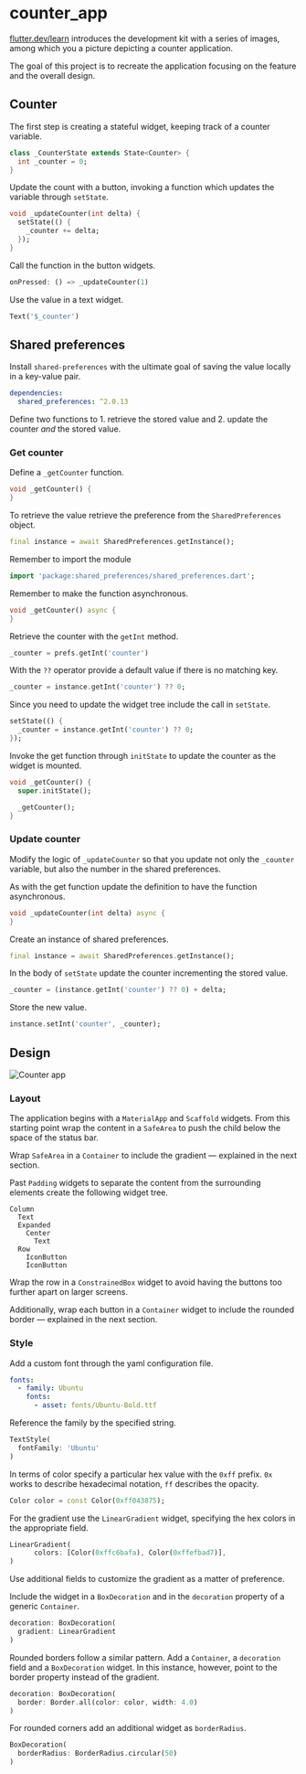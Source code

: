 # counter_app

[flutter.dev/learn](https://flutter.dev/learn) introduces the development kit with a series of images, among which you a picture depicting a counter application.

The goal of this project is to recreate the application focusing on the feature and the overall design.

## Counter

The first step is creating a stateful widget, keeping track of a counter variable.

```dart
class _CounterState extends State<Counter> {
  int _counter = 0;
}
```

Update the count with a button, invoking a function which updates the variable through `setState`.

```dart
void _updateCounter(int delta) {
  setState(() {
    _counter += delta;
  });
}
```

Call the function in the button widgets.

```dart
onPressed: () => _updateCounter(1)
```

Use the value in a text widget.

```dart
Text('$_counter')
```

## Shared preferences

Install `shared-preferences` with the ultimate goal of saving the value locally in a key-value pair.

```yaml
dependencies:
  shared_preferences: ^2.0.13
```

Define two functions to 1. retrieve the stored value and 2. update the counter _and_ the stored value.

### Get counter

Define a `_getCounter` function.

```dart
void _getCounter() {
}
```

To retrieve the value retrieve the preference from the `SharedPreferences` object.

```dart
final instance = await SharedPreferences.getInstance();
```

Remember to import the module

```dart
import 'package:shared_preferences/shared_preferences.dart';
```

Remember to make the function asynchronous.

```dart
void _getCounter() async {
}
```

Retrieve the counter with the `getInt` method.

```dart
_counter = prefs.getInt('counter')
```

With the `??` operator provide a default value if there is no matching key.

```dart
_counter = instance.getInt('counter') ?? 0;
```

Since you need to update the widget tree include the call in `setState`.

```dart
setState(() {
  _counter = instance.getInt('counter') ?? 0;
});
```

Invoke the get function through `initState` to update the counter as the widget is mounted.

```dart
void _getCounter() {
  super.initState();

  _getCounter();
}
```

### Update counter

Modify the logic of `_updateCounter` so that you update not only the `_counter` variable, but also the number in the shared preferences.

As with the get function update the definition to have the function asynchronous.

```dart
void _updateCounter(int delta) async {
}
```

Create an instance of shared preferences.

```dart
final instance = await SharedPreferences.getInstance();
```

In the body of `setState` update the counter incrementing the stored value.

```dart
_counter = (instance.getInt('counter') ?? 0) + delta;
```

Store the new value.

```dart
instance.setInt('counter', _counter);
```

## Design

![Counter app](https://storage.googleapis.com/cms-storage-bucket/740d82517a6f13db51bd.png)

### Layout

The application begins with a `MaterialApp` and `Scaffold` widgets. From this starting point wrap the content in a `SafeArea` to push the child below the space of the status bar.

Wrap `SafeArea` in a `Container` to include the gradient — explained in the next section.

Past `Padding` widgets to separate the content from the surrounding elements create the following widget tree.

```text
Column
  Text
  Expanded
    Center
      Text
  Row
    IconButton
    IconButton
```

Wrap the row in a `ConstrainedBox` widget to avoid having the buttons too further apart on larger screens.

Additionally, wrap each button in a `Container` widget to include the rounded border — explained in the next section.

### Style

Add a custom font through the yaml configuration file.

```yaml
fonts:
  - family: Ubuntu
    fonts:
      - asset: fonts/Ubuntu-Bold.ttf
```

Reference the family by the specified string.

```dart
TextStyle(
  fontFamily: 'Ubuntu'
)
```

In terms of color specify a particular hex value with the `0xff` prefix. `0x` works to describe hexadecimal notation, `ff` describes the opacity.

```dart
Color color = const Color(0xff043875);
```

For the gradient use the `LinearGradient` widget, specifying the hex colors in the appropriate field.

```dart
LinearGradient(
      colors: [Color(0xffc6bafa), Color(0xffefbad7)],
)
```

Use additional fields to customize the gradient as a matter of preference.

Include the widget in a `BoxDecoration` and in the `decoration` property of a generic `Container`.

```dart
decoration: BoxDecoration(
  gradient: LinearGradient
)
```

Rounded borders follow a similar pattern. Add a `Container`, a `decoration` field and a `BoxDecoration` widget. In this instance, however, point to the border property instead of the gradient.

```dart
decoration: BoxDecoration(
  border: Border.all(color: color, width: 4.0)
)
```

For rounded corners add an additional widget as `borderRadius`.

```dart
BoxDecoration(
  borderRadius: BorderRadius.circular(50)
)
```
